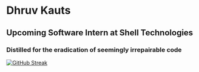 # Dhruv Kauts
## Upcoming Software Intern at Shell Technologies
### Distilled for the eradication of seemingly irrepairable code


[![GitHub Streak](https://streak-stats.demolab.com/?user=DhruvKauts2&theme=dark)](https://git.io/streak-stats)
<!--
**DhruvKauts2/DhruvKauts2** is a ✨ _special_ ✨ repository because its `README.md` (this file) appears on your GitHub profile.

Here are some ideas to get you started:

- 🔭 I’m currently working on ...
- 🌱 I’m currently learning ...
- 👯 I’m looking to collaborate on ...
- 🤔 I’m looking for help with ...
- 💬 Ask me about ...
- 📫 How to reach me: ...
- 😄 Pronouns: ...
- ⚡ Fun fact: ...
-->

